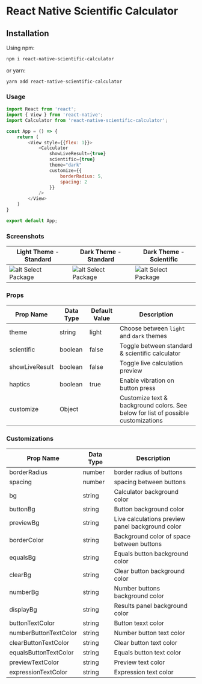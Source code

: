 # React Native Scientific Calculator

## Installation
Using npm:
```sh
npm i react-native-scientific-calculator
```
or yarn:

```
yarn add react-native-scientific-calculator
```

### Usage

```js
import React from 'react';
import { View } from 'react-native';
import Calculator from 'react-native-scientific-calculator';

const App = () => {
    return (
        <View style={{flex: 1}}>
            <Calculator
                showLiveResult={true} 
                scientific={true}
                theme="dark"
                customize={{
                    borderRadius: 5,
                    spacing: 2
                }}
            />
        </View>
    )
}

export default App;
```


### Screenshots
| Light Theme - Standard | Dark Theme - Standard | Dark Theme - Scientific |
| ---------------------- | --------------------- | ----------------------- |
| ![alt Select Package](https://raw.githubusercontent.com/rohangaikwad/react-native-scientific-calculator/main/assets/light-standard.jpg) | ![alt Select Package](https://raw.githubusercontent.com/rohangaikwad/react-native-scientific-calculator/main/assets/dark-standard.jpg) | ![alt Select Package](https://raw.githubusercontent.com/rohangaikwad/react-native-scientific-calculator/main/assets/dark-scientific.jpg) |



### Props


| Prop Name       | Data Type                                   | Default Value | Description                         |
| --------------- | ------------------------------------------- | ------------- | ----------------------------------- |
| theme           | string                                      | light         | Choose between `light` and `dark` themes |
| scientific      | boolean                                     | false         | Toggle between standard & scientific calculator  |
| showLiveResult  | boolean                                     | false         | Toggle live calculation preview     |
| haptics         | boolean                                     | true          | Enable vibration on button press    |
| customize       | Object                                      |               | Customize text & background colors. See below for list of possible customizations  |


### Customizations


| Prop Name             | Data Type         | Description                                      |
| --------------------- | ----------------- | ------------------------------------------------ |
| borderRadius          | number            | border radius of buttons                         |
| spacing               | number            | spacing between buttons                          |
| bg                    | string            | Calculator background color                      |
| buttonBg              | string            | Button background color                          |
| previewBg             | string            | Live calculations preview panel background color |
| borderColor           | string            | Background color of space between buttons        |
| equalsBg              | string            | Equals button background color                   |
| clearBg               | string            | Clear button background color                    |
| numberBg              | string            | Number buttons background color                  |
| displayBg             | string            | Results panel background color                   |
| buttonTextColor       | string            | Button texxt color                               |
| numberButtonTextColor | string            | Number button text color                         |
| clearButtonTextColor  | string            | Clear button text color                          |
| equalsButtonTextColor | string            | Equals button text color                         |
| previewTextColor      | string            | Preview text color                               |
| expressionTextColor   | string            | Expression text color         |
